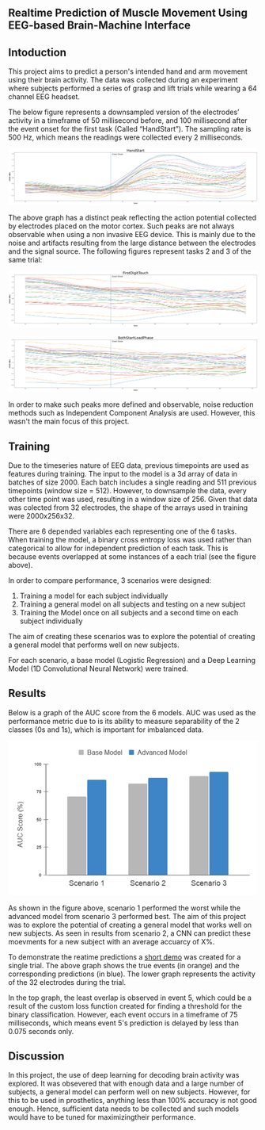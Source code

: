## Realtime Prediction of Muscle Movement Using EEG-based Brain-Machine Interface

## Intoduction

This project aims to predict a person's intended hand and arm movement using their brain activity. The data was collected during an experiment where subjects performed a series of grasp and lift trials while wearing a 64 channel EEG headset. 


The below figure represents a downsampled version of the electrodes’ activity in a timeframe of 50 millisecond before, and 100 millisecond after the event onset for the first task (Called “HandStart”). The sampling rate is 500 Hz, which means the readings were collected every 2 milliseconds. 

![alt text](https://github.com/Atlaskz/Bionic-AI-Predicting-Grasp-and-Lift-Motions/blob/main/Images/e1.png?style=centerme)


The above graph has a distinct peak reflecting the action potential collected by electrodes placed on the motor cortex. Such peaks are not always observable when using a non invasive EEG device. This is mainly due to the noise and artifacts resulting from the large distance between the electrodes and the signal source. The following figures represent tasks 2 and 3 of the same trial:


![alt text](https://github.com/Atlaskz/Bionic-AI-Predicting-Grasp-and-Lift-Motions/blob/main/Images/e2.png?style=centerme)

![alt text](https://github.com/Atlaskz/Bionic-AI-Predicting-Grasp-and-Lift-Motions/blob/main/Images/e3.png?style=centerme)

In order to make such peaks more defined and observable, noise reduction methods such as Independent Component Analysis are used. However, this wasn't the main focus of this project.

## Training

Due to the timeseries nature of EEG data, previous timepoints are used as features during training. The input to the model is a 3d array of data in batches of size 2000. Each batch includes a single reading and 511 previous timepoints (window size = 512). However, to downsample the data, every other time point was used, resulting in a window size of 256. Given that data was colected from 32 electrodes, the shape of the arrays used in training were 2000x256x32.

There are 6 depended variables each representing one of the 6 tasks. When training the model, a binary cross entropy loss was used rather than categorical to allow for independent prediction of each task. This is because events overlapped at some instances of a each trial (see the figure above).

In order to compare performance, 3 scenarios were designed: 

1. Training a model for each subject individually
2. Training a general model on all subjects and testing on a new subject 
3. Training the Model once on all subjects and a second time on each subject individually

The aim of creating these scenarios was to explore the potential of creating a general model that performs well on new subjects.

For each scenario, a base model (Logistic Regression) and a Deep Learning Model (1D Convolutional Neural Network) were trained.

## Results

Below is a graph of the AUC score from the 6 models. AUC was used as the performance metric due to is its ability to measure separability of the 2 classes (0s and 1s), which is important for imbalanced data.

<p align="center">
  <img src="https://github.com/Atlaskz/Bionic-AI-Predicting-Grasp-and-Lift-Motions/blob/main/Images/results.png">
</p>

As shown in the figure above, scenario 1 performed the worst while the advanced model from scenario 3 performed best. The aim of this project was to explore the potential of creating a general model that works well on new subjects. As seen in results from scenario 2, a CNN can predict these moevments for a new subject with an average accuarcy of X%.

To demonstrate the reatime predictions a [short demo](https://youtu.be/HbB8mPIOpm0) was created for a single trial. The above graph shows the true events (in orange) and the corresponding predictions (in blue). The lower graph represents the activity of the 32 electrodes during the trial.

In the top graph, the least overlap is observed in event 5, which could be a result of the custom loss function created for finding a threshold for the binary classification. However, each event occurs in a timeframe of 75 milliseconds, which means event 5's prediction is delayed by less than 0.075 seconds only.


## Discussion

In this project, the use of deep learning for decoding brain activity was explored. It was obsevered that with enough data and a large number of subjects, a general model can perform well on new subjects. However, for this to be used in prosthetics, anything less than 100% accuracy is not good enough. Hence, sufficient data needs to be collected and such models would have to be tuned for maximizingtheir performance.

